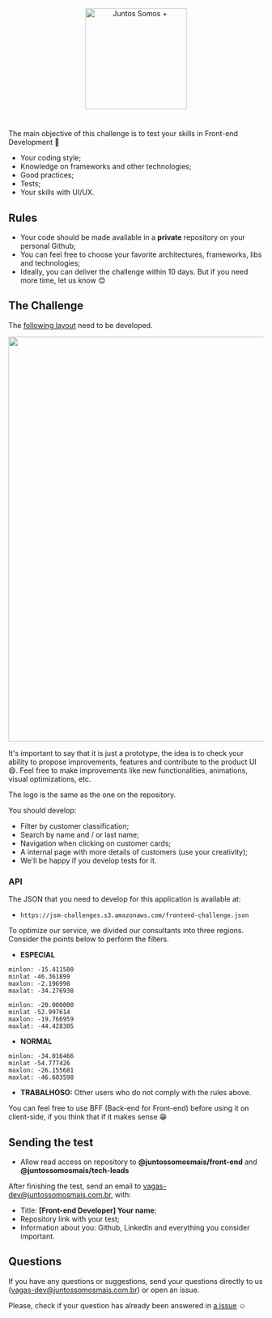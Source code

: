<p align="center">
  <img src="logo.svg" width="200" alt="Juntos Somos +">
</p>

# <frontend-developer />

The main objective of this challenge is to test your skills in Front-end Development 🥳

- Your coding style;
- Knowledge on frameworks and other technologies;
- Good practices;
- Tests;
- Your skills with UI/UX.

## Rules

- Your code should be made available in a **private** repository on your personal Github;
- You can feel free to choose your favorite architectures, frameworks, libs and technologies;
- Ideally, you can deliver the challenge within 10 days. But if you need more time, let us know 😊

## The Challenge

The [following layout](layout.jpg) need to be developed.

<img src="layout.jpg" width="800">

It's important to say that it is just a prototype, the idea is to check your ability to propose improvements, features and contribute to the product UI 😄. Feel free to make improvements like new functionalities, animations, visual optimizations, etc.

The logo is the same as the one on the repository.

You should develop:

- Filter by customer classification;
- Search by name and / or last name;
- Navigation when clicking on customer cards;
- A internal page with more details of customers (use your creativity);
- We'll be happy if you develop tests for it.

### API

The JSON that you need to develop for this application is available at: 

- `https://jsm-challenges.s3.amazonaws.com/frontend-challenge.json`

To optimize our service, we divided our consultants into three regions. Consider the points below to perform the filters.

- **ESPECIAL**

```
minlon: -15.411580
minlat -46.361899
maxlon: -2.196998
maxlat: -34.276938
```
```
minlon: -20.000000
minlat -52.997614
maxlon: -19.766959
maxlat: -44.428305
```

- **NORMAL**

```
minlon: -34.016466
minlat -54.777426
maxlon: -26.155681
maxlat: -46.603598
```

- **TRABALHOSO:** Other users who do not comply with the rules above.

You can feel free to use BFF (Back-end for Front-end) before using it on client-side, if you think that if it makes sense 😁

## Sending the test

- Allow read access on repository to **@juntossomosmais/front-end** and **@juntossomosmais/tech-leads**

After finishing the test, send an email to vagas-dev@juntossomosmais.com.br, with:

- Title: **[Front-end Developer] Your name**;
- Repository link with your test;
- Information about you: Github, LinkedIn and everything you consider important.

## Questions

If you have any questions or suggestions, send your questions directly to us (vagas-dev@juntossomosmais.com.br) or open an issue.

Please, check if your question has already been answered in [a issue](https://github.com/juntossomosmais/frontend-challenge/issues?q=) :relaxed:
